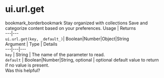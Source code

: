  
#  ui.url.get
bookmark_borderbookmark Stay organized with collections  Save and categorize content based on your preferences.
Usage | Returns  
---|---  
`ui.url.get(key, _default_)`|  Boolean|Number|Object|String  
Argument | Type | Details  
---|---|---  
`key` | String | The name of the parameter to read.  
`default` | Boolean|Number|String, optional | optional default value to return if no value is present.  
Was this helpful?
